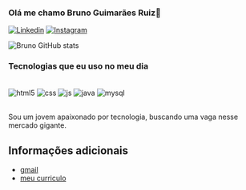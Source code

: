 ### Olá me chamo Bruno Guimarães Ruiz👋
[![Linkedin](https://img.shields.io/badge/LinkedIn-0077B5?style=for-the-badge&logo=linkedin&logoColor=white)](https://www.linkedin.com/in/bruno-guimar%C3%A3es-ruiz-161001241/)
[![Instagram](https://img.shields.io/badge/Instagram-E4405F?style=for-the-badge&logo=instagram&logoColor=white)](https://www.instagram.com/brunogr.24/)

![Bruno GitHub stats](https://github-readme-stats.vercel.app/api?username=bgr240403&show_icons=true&theme=transparent)

### Tecnologias que eu uso no meu dia

<div style="display: inline_block"><br/>
 <img align="center" alt="html5" scr="https://img.shields.io/badge/HTML5-E34F26?style=for-the-badge&logo=html5&logoColor=white" />
  <img align="center" alt="css" scr="hhttps://img.shields.io/badge/CSS3-1572B6?style=for-the-badge&logo=css3&logoColor=white" />
  <img align="center" alt="js" scr="https://img.shields.io/badge/JavaScript-F7DF1E?style=for-the-badge&logo=javascript&logoColor=black" />
  <img align="center" alt="java" scr="hhttps://img.shields.io/badge/Java-ED8B00?style=for-the-badge&logo=openjdk&logoColor=white" />
  <img align="center" alt="mysql" scr="https://img.shields.io/badge/MySQL-00000F?style=for-the-badge&logo=mysql&logoColor=white" />
</div><br/>

Sou um jovem apaixonado por tecnologia, buscando uma vaga nesse mercado gigante.

## Informações adicionais

- [gmail](https://mail.google.com/mail/u/0/?tab=rm&ogbl#inbox)
- [meu curriculo](https://docs.google.com/document/d/1Kr6rTKzkPuwiRk4Kl6Ua3_OzOYv2MuJX/edit)


